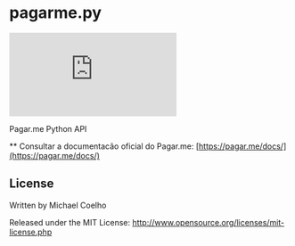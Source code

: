 pagarme.py
=======================================
[![BuildStatus](https://travis-ci.org/michaeltcoelho/pagarme.py)](https://travis-ci.org/michaeltcoelho/pagarme.py)


Pagar.me Python API

** Consultar a documentacão oficial do Pagar.me: [https://pagar.me/docs/](https://pagar.me/docs/)


## License

Written by Michael Coelho

Released under the MIT License: http://www.opensource.org/licenses/mit-license.php
